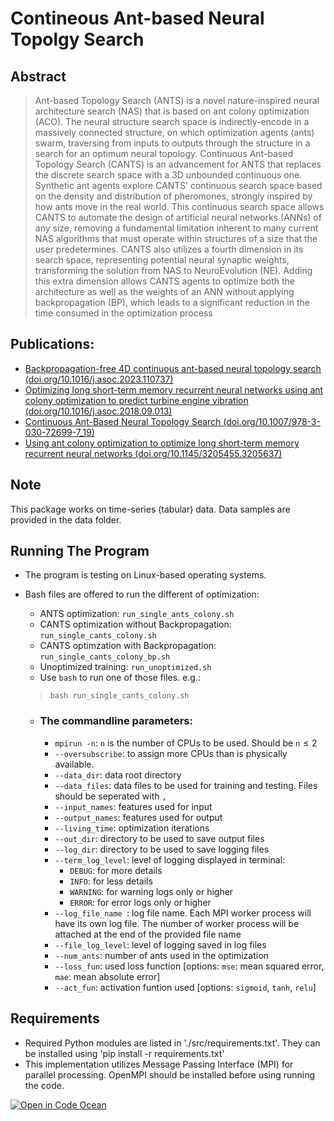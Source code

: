 # Contineous Ant-based Neural Topolgy Search
## Abstract
>Ant-based Topology Search (ANTS) is a novel nature-inspired neural architecture search
(NAS) that is based on ant colony optimization (ACO). The neural structure search space is indirectly-encode in a massively connected structure, on which optimization agents (ants) swarm, traversing from inputs to outputs through the structure in a search for an optimum neural topology. Continuous Ant-based Topology Search (CANTS) is an advancement for ANTS that replaces the discrete search space with a 3D unbounded continuous one. Synthetic ant agents explore CANTS’ continuous search space based on the density and distribution of pheromones, strongly inspired by how ants move in the real world. This continuous search space allows CANTS to automate the design of artificial neural networks (ANNs) of any size, removing a fundamental limitation inherent to many current NAS algorithms that must operate within structures of a size that the user predetermines. CANTS also utilizes a fourth dimension in its search space, representing potential neural synaptic weights, transforming the solution from NAS to NeuroEvolution (NE). Adding this extra dimension allows CANTS agents to optimize both the architecture as well as the weights of an ANN without applying backpropagation (BP), which leads to a significant reduction in the time consumed in the optimization process

## Publications:
- [Backpropagation-free 4D continuous ant-based neural topology search (doi.org/10.1016/j.asoc.2023.110737)](https://doi.org/10.1016/j.asoc.2023.110737)
- [Optimizing long short-term memory recurrent neural networks using ant colony optimization to predict turbine engine vibration (doi.org/10.1016/j.asoc.2018.09.013)](https://doi.org/10.1016/j.asoc.2018.09.013)
- [Continuous Ant-Based Neural Topology Search (doi.org/10.1007/978-3-030-72699-7_19)](
https://doi.org/10.1007/978-3-030-72699-7_19)
- [Using ant colony optimization to optimize long short-term memory recurrent neural networks (doi.org/10.1145/3205455.3205637)](https://doi.org/10.1145/3205455.3205637)

## Note
This package works on time-series (tabular) data. Data samples are provided in the data folder. 


## Running The Program
- The program is testing on Linux-based operating systems. 
- Bash files are offered to run the different of optimization:
    - ANTS optimization: `run_single_ants_colony.sh`
    - CANTS optimization without Backpropagation: `run_single_cants_colony.sh`
    - CANTS optimzation with Backpropagation: `run_single_cants_colony_bp.sh`
    - Unoptimized training: `run_unoptimized.sh`
    - Use `bash` to run one of those files. e.g.:
    >```bash run_single_cants_colony.sh```

    - ### The commandline parameters:
        - `mpirun -n`: `n` is the number of CPUs to be used. Should be `n`$\le 2$ 
        - `--oversubscribe`: to assign more CPUs than is physically available.
        - `--data_dir`: data root directory 
        - `--data_files`: data files to be used for training and testing. Files should be seperated with `,`
        - `--input_names`: features used for input
        - `--output_names`: features used for output
        - `--living_time`: optimization iterations
        - `--out_dir`: directory to be used to save output files
        - `--log_dir`: directory to be used to save logging files
        - `--term_log_level`: level of logging displayed in terminal:
            - `DEBUG`: for more details
            - `INFO`: for less details
            - `WARNING`: for warning logs only or higher
            - `ERROR`: for error logs only or higher
        - `--log_file_name `: log file name. Each MPI worker process will have its own log file. The number of worker process will be attached at the end of the provided file name
        - `--file_log_level`: level of logging saved in log files
        - `--num_ants`: number of ants used in the optimization
        - `--loss_fun`: used loss function [options: `mse`: mean squared error, `mae`: mean absolute error]
        - `--act_fun`: activation funtion used [options: `sigmoid`, `tanh`, `relu`]

## Requirements 
- Required Python modules are listed in './src/requirements.txt'. They can be installed using 'pip install -r requirements.txt'
- This implementation utilizes Message Passing Interface (MPI) for parallel processing. OpenMPI should be installed before using running the code. 

[![Open in Code Ocean](https://codeocean.com/codeocean-assets/badge/open-in-code-ocean.svg)](https://codeocean.com/capsule/4569680/tree)
